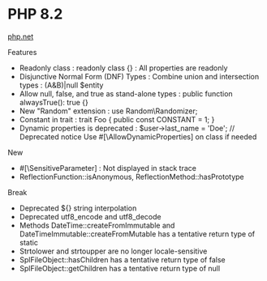 # PHP 8.2
[php.net](https://www.php.net/releases/8.2/en.php)

Features
- Readonly class : readonly class {} : All properties are readonly
- Disjunctive Normal Form (DNF) Types : Combine union and intersection types : (A&B)|null $entity
- Allow null, false, and true as stand-alone types : public function alwaysTrue(): true {}
- New "Random" extension : use Random\Randomizer;
- Constant in trait : trait Foo { public const CONSTANT = 1; }
- Dynamic properties is deprecated : $user->last_name = 'Doe'; // Deprecated notice
    Use #[\AllowDynamicProperties] on class if needed

New
- #[\SensitiveParameter] : Not displayed in stack trace
- ReflectionFunction::isAnonymous, ReflectionMethod::hasPrototype

Break
- Deprecated ${} string interpolation
- Deprecated utf8_encode and utf8_decode
- Methods DateTime::createFromImmutable and DateTimeImmutable::createFromMutable has a tentative return type of static
- Strtolower and strtoupper are no longer locale-sensitive
- SplFileObject::hasChildren has a tentative return type of false
- SplFileObject::getChildren has a tentative return type of null